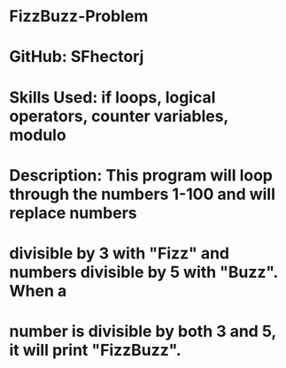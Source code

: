 # FizzBuzz-Problem
# GitHub: SFhectorj
# Skills Used: if loops, logical operators, counter variables, modulo
# Description: This program will loop through the numbers 1-100 and will replace numbers
#             divisible by 3 with "Fizz" and numbers divisible by 5 with "Buzz". When a
#             number is divisible by both 3 and 5, it will print "FizzBuzz".
